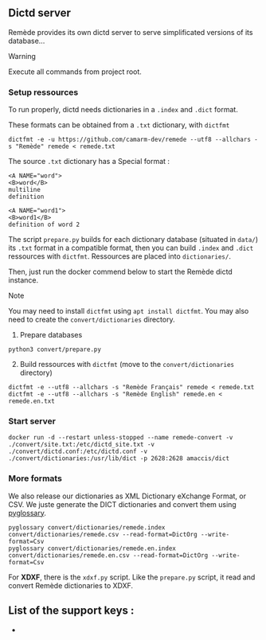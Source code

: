 ## Dictd server

Remède provides its own dictd server to serve simplificated versions of its database...

> [!WARNING]
> Execute all commands from project root.

### Setup ressources

To run properly, dictd needs dictionaries in a `.index` and `.dict` format.

These formats can be obtained from a `.txt` dictionary, with `dictfmt`
```shell
dictfmt -e -u https://github.com/camarm-dev/remede --utf8 --allchars -s "Remède" remede < remede.txt
```
The source `.txt` dictionary has a Special format :
```
<A NAME="word">
<B>word</B>
multiline
definition

<A NAME="word1">
<B>word1</B>
definition of word 2
```

The script `prepare.py` builds for each dictionary database (situated in `data/`) its `.txt` format in a compatible format,
then you can build `.index` and `.dict` ressources with `dictfmt`. Ressources are placed into `dictionaries/`.

Then, just run the docker commend below to start the Remède dictd instance.

> [!NOTE]
> You may need to install `dictfmt` using `apt install dictfmt`.
> You may also need to create the `convert/dictionaries` directory.

1. Prepare databases
```shell
python3 convert/prepare.py
```
2. Build ressources with `dictfmt` (move to the `convert/dictionaries` directory)
```shell
dictfmt -e --utf8 --allchars -s "Remède Français" remede < remede.txt
dictfmt -e --utf8 --allchars -s "Remède English" remede.en < remede.en.txt
```

### Start server

```shell
docker run -d --restart unless-stopped --name remede-convert -v ./convert/site.txt:/etc/dictd_site.txt -v ./convert/dictd.conf:/etc/dictd.conf -v ./convert/dictionaries:/usr/lib/dict -p 2628:2628 amaccis/dict
```

### More formats

We also release our dictionaries as XML Dictionary eXchange Format, or CSV. We juste generate the DICT dictionaries and convert
them using [pyglossary](https://github.com/ilius/pyglossary).

```shell
pyglossary convert/dictionaries/remede.index convert/dictionaries/remede.csv --read-format=DictOrg --write-format=Csv
pyglossary convert/dictionaries/remede.en.index convert/dictionaries/remede.en.csv --read-format=DictOrg --write-format=Csv
```

For **XDXF**, there is the `xdxf.py` script. Like the `prepare.py` script, it read and convert Remède dictionaries to XDXF.

List of the support keys :
- 
- 
